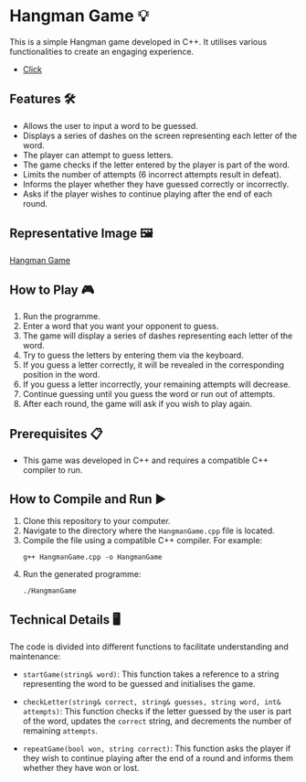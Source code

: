 # Hangman Game 💡

This is a simple Hangman game developed in C++. It utilises various functionalities to create an engaging experience.

- [Click](https://leticiaveigacs.github.io/hangman_game/)

## Features 🛠️

- Allows the user to input a word to be guessed.
- Displays a series of dashes on the screen representing each letter of the word.
- The player can attempt to guess letters.
- The game checks if the letter entered by the player is part of the word.
- Limits the number of attempts (6 incorrect attempts result in defeat).
- Informs the player whether they have guessed correctly or incorrectly.
- Asks if the player wishes to continue playing after the end of each round.

## Representative Image 🖼️

[Hangman Game](https://github.com/leticiaveigacs/hangman_game/issues/1#issue-2289630901)

## How to Play 🎮

1. Run the programme.
2. Enter a word that you want your opponent to guess.
3. The game will display a series of dashes representing each letter of the word.
4. Try to guess the letters by entering them via the keyboard.
5. If you guess a letter correctly, it will be revealed in the corresponding position in the word.
6. If you guess a letter incorrectly, your remaining attempts will decrease.
7. Continue guessing until you guess the word or run out of attempts.
8. After each round, the game will ask if you wish to play again.

## Prerequisites 📋

- This game was developed in C++ and requires a compatible C++ compiler to run.

## How to Compile and Run ▶️

1. Clone this repository to your computer.
2. Navigate to the directory where the `HangmanGame.cpp` file is located.
3. Compile the file using a compatible C++ compiler. For example:
   ```
   g++ HangmanGame.cpp -o HangmanGame
   ```
4. Run the generated programme:
   ```
   ./HangmanGame
   ```

## Technical Details 🖥️

The code is divided into different functions to facilitate understanding and maintenance:

- `startGame(string& word)`: This function takes a reference to a string representing the word to be guessed and initialises the game.

- `checkLetter(string& correct, string& guesses, string word, int& attempts)`: This function checks if the letter guessed by the user is part of the word, updates the `correct` string, and decrements the number of remaining `attempts`.

- `repeatGame(bool won, string correct)`: This function asks the player if they wish to continue playing after the end of a round and informs them whether they have won or lost.
